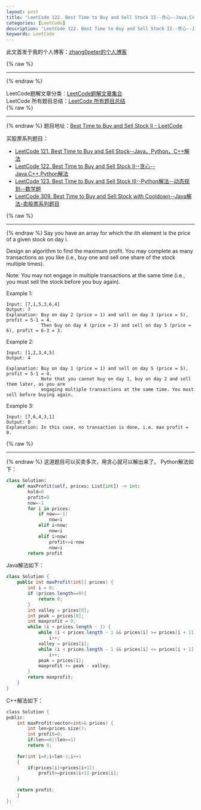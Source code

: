 ```yaml
---
layout: post
title: "LeetCode 122. Best Time to Buy and Sell Stock II--贪心--Java,C++,Python解法"
categories: [LeetCode]
description: "LeetCode 122. Best Time to Buy and Sell Stock II--贪心--Java,C++,Python解法"
keywords: LeetCode
---
```


此文首发于我的个人博客：[zhang0peter的个人博客](https://zhang0peter.com)         

{% raw %}
***          
{% endraw %}

LeetCode题解文章分类：[LeetCode题解文章集合](https://zhang0peter.com/categories/#LeetCode)               
LeetCode 所有题目总结：[LeetCode 所有题目总结](https://zhang0peter.blog.csdn.net/article/details/100055202)   
{% raw %}
***          
{% endraw %}
题目地址：[Best Time to Buy and Sell Stock II - LeetCode](https://leetcode.com/problems/best-time-to-buy-and-sell-stock-ii/)

买股票系列题目：

*   [LeetCode 121. Best Time to Buy and Sell Stock--Java，Python，C++解法](https://blog.csdn.net/zhangpeterx/article/details/91052006) 
*   [LeetCode 122. Best Time to Buy and Sell Stock II--贪心--Java,C++,Python解法](https://blog.csdn.net/zhangpeterx/article/details/91126364)
*   [LeetCode 123. Best Time to Buy and Sell Stock III--Python解法--动态规划--数学题](https://zhang0peter.com/2020/01/30/LeetCode-123-Best-Time-to-Buy-and-Sell-Stock-III/)
*   [LeetCode 309. Best Time to Buy and Sell Stock with Cooldown--Java解法-卖股票系列题目 ](https://zhang0peter.com/2020/02/06/LeetCode-309-Best-Time-to-Buy-and-Sell-Stock-with-Cooldown/)

{% raw %}
***          
{% endraw %}
Say you have an array for which the ith element is the price of a given stock on day i.

Design an algorithm to find the maximum profit. You may complete as many transactions as you like (i.e., buy one and sell one share of the stock multiple times).

Note: You may not engage in multiple transactions at the same time (i.e., you must sell the stock before you buy again).

Example 1:
```
Input: [7,1,5,3,6,4]
Output: 7
Explanation: Buy on day 2 (price = 1) and sell on day 3 (price = 5), profit = 5-1 = 4.
             Then buy on day 4 (price = 3) and sell on day 5 (price = 6), profit = 6-3 = 3.
```
Example 2:
```
Input: [1,2,3,4,5]
Output: 4

Explanation: Buy on day 1 (price = 1) and sell on day 5 (price = 5), profit = 5-1 = 4.
             Note that you cannot buy on day 1, buy on day 2 and sell them later, as you are
             engaging multiple transactions at the same time. You must sell before buying again.
```
Example 3:
```
Input: [7,6,4,3,1]
Output: 0
Explanation: In this case, no transaction is done, i.e. max profit = 0.
```
{% raw %}
***          
{% endraw %}
这道题目可以买卖多次，用贪心就可以解出来了。
Python解法如下：
```python
class Solution:
    def maxProfit(self, prices: List[int]) -> int:
        hold=0
        profit=0
        now=-1
        for i in prices:
            if now==-1:
                now=i
            elif i<now:
                now=i
            elif i>now:
                profit+=i-now
                now=i
        return profit
```
Java解法如下：
```java
class Solution {
    public int maxProfit(int[] prices) {
        int i = 0;
        if (prices.length==0){
            return 0;
        }
        int valley = prices[0];
        int peak = prices[0];
        int maxprofit = 0;
        while (i < prices.length - 1) {
            while (i < prices.length - 1 && prices[i] >= prices[i + 1])
                i++;
            valley = prices[i];
            while (i < prices.length - 1 && prices[i] <= prices[i + 1])
                i++;
            peak = prices[i];
            maxprofit += peak - valley;
        }
        return maxprofit;
    }
}
```
C++解法如下：
```c
class Solution {
public:
    int maxProfit(vector<int>& prices) {
        int len=prices.size();
        int profit=0;
        if(len==0||len==1)
        return 0;
    
    for(int i=0;i<len-1;i++)
    {
        if(prices[i]<prices[i+1])
            profit+=prices[i+1]-prices[i];
    }
    
    return profit;
    }
};
```

